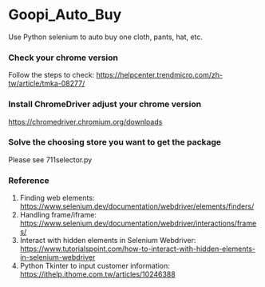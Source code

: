 # Goopi_Auto_Buy
Use Python selenium to auto buy one cloth, pants, hat, etc.

### Check your chrome version
Follow the steps to check: https://helpcenter.trendmicro.com/zh-tw/article/tmka-08277/

### Install ChromeDriver adjust your chrome version
https://chromedriver.chromium.org/downloads

### Solve the choosing store you want to get the package
Please see 711selector.py

### Reference
1. Finding web elements: https://www.selenium.dev/documentation/webdriver/elements/finders/
2. Handling frame/iframe: https://www.selenium.dev/documentation/webdriver/interactions/frames/
3. Interact with hidden elements in Selenium Webdriver: https://www.tutorialspoint.com/how-to-interact-with-hidden-elements-in-selenium-webdriver
4. Python Tkinter to input customer information: https://ithelp.ithome.com.tw/articles/10246388
